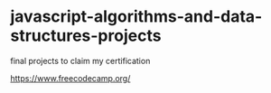 # javascript-algorithms-and-data-structures-projects

final projects to claim my certification

https://www.freecodecamp.org/
